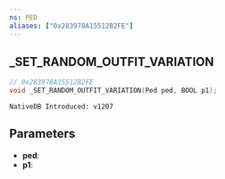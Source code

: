```yaml
---
ns: PED
aliases: ["0x283978A15512B2FE"]
---
```

## _SET_RANDOM_OUTFIT_VARIATION

```c
// 0x283978A15512B2FE
void _SET_RANDOM_OUTFIT_VARIATION(Ped ped, BOOL p1);
```

```
NativeDB Introduced: v1207
```

## Parameters
* **ped**:
* **p1**:

